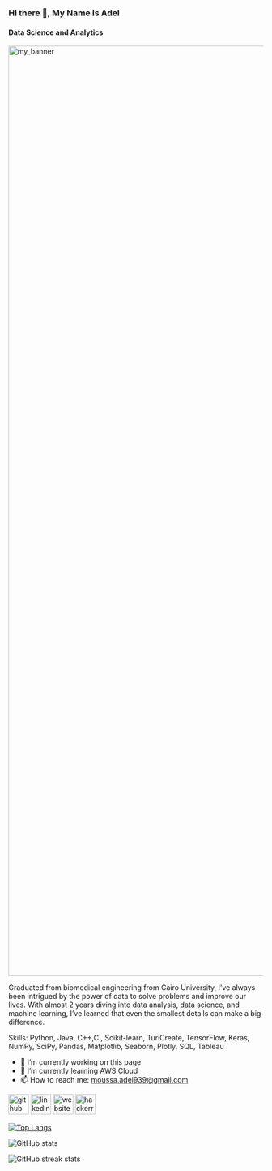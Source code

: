 ### Hi there 👋, My Name is Adel
#### Data Science and Analytics

<img width="1834" alt="my_banner" src="https://github.com/AdelMoustafa098/AdelMoustafa098/assets/43845826/f2a8125b-1e8a-4f62-bdeb-0b54e0466bc8">  

Graduated from biomedical engineering from Cairo University, I’ve always been intrigued by the power of data to solve problems and improve our lives. With almost 2 years diving into data analysis, data science, and machine learning, I’ve learned that even the smallest details can make a big difference.

Skills: Python, Java, C++,C , Scikit-learn, TuriCreate, TensorFlow, Keras, NumPy, SciPy, Pandas, Matplotlib, Seaborn, Plotly, SQL, Tableau

- 🔭 I’m currently working on this page. 
- 🌱 I’m currently learning AWS Cloud 
- 📫 How to reach me: moussa.adel939@gmail.com 


[<img src='https://cdn.jsdelivr.net/npm/simple-icons@3.0.1/icons/github.svg' alt='github' height='40'>](https://github.com/AdelMoustafa098)  [<img src='https://cdn.jsdelivr.net/npm/simple-icons@3.0.1/icons/linkedin.svg' alt='linkedin' height='40'>](https://www.linkedin.com/in/AdelMoussa/)  [<img src='https://cdn.jsdelivr.net/npm/simple-icons@3.0.1/icons/icloud.svg' alt='website' height='40'>](https://adelmoustafa098.github.io/)  [<img src='https://cdn.jsdelivr.net/npm/simple-icons@3.0.1/icons/hackerrank.svg' alt='hackerrank' height='40'>](https://www.hackerrank.com/profile/moussa_adel939)  

[![Top Langs](https://github-readme-stats.vercel.app/api/top-langs/?username=AdelMoustafa098)](https://github.com/anuraghazra/github-readme-stats)

![GitHub stats](https://github-readme-stats.vercel.app/api?username=AdelMoustafa098&show_icons=true&count_private=true)  

![GitHub streak stats](https://streak-stats.demolab.com/?user=AdelMoustafa098)  

